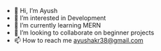 - 👋 Hi, I’m Ayush
- 👀 I’m interested in Development
- 🌱 I’m currently learning MERN
- 💞️ I’m looking to collaborate on beginner projects
- 📫 How to reach me ayushakr38@gmail.com

<!---
akr-38/akr-38 is a ✨ special ✨ repository because its `README.md` (this file) appears on your GitHub profile.
You can click the Preview link to take a look at your changes.
--->
